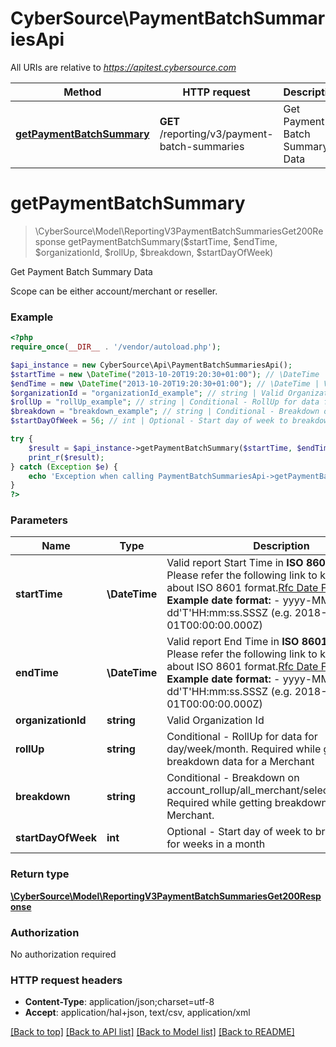 # CyberSource\PaymentBatchSummariesApi

All URIs are relative to *https://apitest.cybersource.com*

Method | HTTP request | Description
------------- | ------------- | -------------
[**getPaymentBatchSummary**](PaymentBatchSummariesApi.md#getPaymentBatchSummary) | **GET** /reporting/v3/payment-batch-summaries | Get Payment Batch Summary Data


# **getPaymentBatchSummary**
> \CyberSource\Model\ReportingV3PaymentBatchSummariesGet200Response getPaymentBatchSummary($startTime, $endTime, $organizationId, $rollUp, $breakdown, $startDayOfWeek)

Get Payment Batch Summary Data

Scope can be either account/merchant or reseller.

### Example
```php
<?php
require_once(__DIR__ . '/vendor/autoload.php');

$api_instance = new CyberSource\Api\PaymentBatchSummariesApi();
$startTime = new \DateTime("2013-10-20T19:20:30+01:00"); // \DateTime | Valid report Start Time in **ISO 8601 format** Please refer the following link to know more about ISO 8601 format.[Rfc Date Format](https://xml2rfc.tools.ietf.org/public/rfc/html/rfc3339.html#anchor14)  **Example date format:**   - yyyy-MM-dd'T'HH:mm:ss.SSSZ (e.g. 2018-01-01T00:00:00.000Z)
$endTime = new \DateTime("2013-10-20T19:20:30+01:00"); // \DateTime | Valid report End Time in **ISO 8601 format** Please refer the following link to know more about ISO 8601 format.[Rfc Date Format](https://xml2rfc.tools.ietf.org/public/rfc/html/rfc3339.html#anchor14)  **Example date format:**   - yyyy-MM-dd'T'HH:mm:ss.SSSZ (e.g. 2018-01-01T00:00:00.000Z)
$organizationId = "organizationId_example"; // string | Valid Organization Id
$rollUp = "rollUp_example"; // string | Conditional - RollUp for data for day/week/month. Required while getting breakdown data for a Merchant
$breakdown = "breakdown_example"; // string | Conditional - Breakdown on account_rollup/all_merchant/selected_merchant. Required while getting breakdown data for a Merchant.
$startDayOfWeek = 56; // int | Optional - Start day of week to breakdown data for weeks in a month

try {
    $result = $api_instance->getPaymentBatchSummary($startTime, $endTime, $organizationId, $rollUp, $breakdown, $startDayOfWeek);
    print_r($result);
} catch (Exception $e) {
    echo 'Exception when calling PaymentBatchSummariesApi->getPaymentBatchSummary: ', $e->getMessage(), PHP_EOL;
}
?>
```

### Parameters

Name | Type | Description  | Notes
------------- | ------------- | ------------- | -------------
 **startTime** | **\DateTime**| Valid report Start Time in **ISO 8601 format** Please refer the following link to know more about ISO 8601 format.[Rfc Date Format](https://xml2rfc.tools.ietf.org/public/rfc/html/rfc3339.html#anchor14)  **Example date format:**   - yyyy-MM-dd&#39;T&#39;HH:mm:ss.SSSZ (e.g. 2018-01-01T00:00:00.000Z) |
 **endTime** | **\DateTime**| Valid report End Time in **ISO 8601 format** Please refer the following link to know more about ISO 8601 format.[Rfc Date Format](https://xml2rfc.tools.ietf.org/public/rfc/html/rfc3339.html#anchor14)  **Example date format:**   - yyyy-MM-dd&#39;T&#39;HH:mm:ss.SSSZ (e.g. 2018-01-01T00:00:00.000Z) |
 **organizationId** | **string**| Valid Organization Id | [optional]
 **rollUp** | **string**| Conditional - RollUp for data for day/week/month. Required while getting breakdown data for a Merchant | [optional]
 **breakdown** | **string**| Conditional - Breakdown on account_rollup/all_merchant/selected_merchant. Required while getting breakdown data for a Merchant. | [optional]
 **startDayOfWeek** | **int**| Optional - Start day of week to breakdown data for weeks in a month | [optional]

### Return type

[**\CyberSource\Model\ReportingV3PaymentBatchSummariesGet200Response**](../Model/ReportingV3PaymentBatchSummariesGet200Response.md)

### Authorization

No authorization required

### HTTP request headers

 - **Content-Type**: application/json;charset=utf-8
 - **Accept**: application/hal+json, text/csv, application/xml

[[Back to top]](#) [[Back to API list]](../../README.md#documentation-for-api-endpoints) [[Back to Model list]](../../README.md#documentation-for-models) [[Back to README]](../../README.md)

